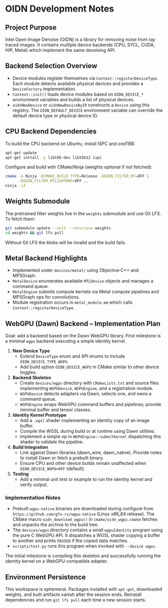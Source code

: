 # OIDN Development Notes

## Project Purpose
Intel Open Image Denoise (OIDN) is a library for removing noise from ray traced images. It contains multiple device backends (CPU, SYCL, CUDA, HIP, Metal) which implement the same denoising API.

## Backend Selection Overview
- Device modules register themselves via `Context::registerDeviceType`. Each module detects available physical devices and provides a `DeviceFactory` implementation.
- `Context::init()` loads device modules based on `OIDN_DEVICE_*` environment variables and builds a list of physical devices.
- `oidnNewDevice` or `oidnNewDeviceByID` constructs a `Device` using this registry. The `OIDN_DEFAULT_DEVICE` environment variable can override the default device type or physical device ID.

## CPU Backend Dependencies
To build the CPU backend on Ubuntu, install ISPC and oneTBB:
```bash
apt-get update
apt-get install -y libtbb-dev libtbb12 ispc
```
Configure and build with CMake/Ninja (weights optional if not fetched):
```bash
cmake -G Ninja -DCMAKE_BUILD_TYPE=Release -DOIDN_FILTER_RT=OFF \
      -DOIDN_FILTER_RTLIGHTMAP=OFF ..
ninja -j4
```

## Weights Submodule
The pretrained filter weights live in the `weights` submodule and use Git LFS. To fetch them:
```bash
git submodule update --init --recursive weights
cd weights && git lfs pull
```
Without Git LFS the blobs will be invalid and the build fails.

## Metal Backend Highlights
- Implemented under `devices/metal/` using Objective‑C++ and MPSGraph.
- `MetalDevice` enumerates available `MTLDevice` objects and manages a command queue.
- `MetalEngine` submits compute kernels via Metal compute pipelines and MPSGraph ops for convolutions.
- Module registration occurs in `metal_module.mm` which calls `Context::registerDeviceType`.

## WebGPU (Dawn) Backend – Implementation Plan
Goal: add a backend based on the Dawn WebGPU library. First milestone is a minimal `wgpu` backend executing a simple identity kernel.

1. **New Device Type**
   - Extend `DeviceType` enum and API enums to include `OIDN_DEVICE_TYPE_WGPU`.
   - Add build option `OIDN_DEVICE_WGPU` in CMake similar to other device toggles.
2. **Backend Skeleton**
   - Create `devices/wgpu` directory with `CMakeLists.txt` and source files implementing `WGPUDevice`, `WGPUEngine`, and a registration module.
   - `WGPUDevice` detects adapters via Dawn, selects one, and owns a command queue.
   - `WGPUEngine` wraps WebGPU command buffers and pipelines; provide minimal buffer and tensor classes.
3. **Identity Kernel Prototype**
   - Add a `.wgsl` shader implementing an identity copy of an image buffer.
   - Compile the WGSL during build or at runtime using Dawn utilities.
   - Implement a simple op in `WGPUEngine::submitKernel` dispatching this shader to validate the pipeline.
4. **Build Integration**
   - Link against Dawn libraries (dawn_wire, dawn_native). Provide notes to install Dawn or fetch a prebuilt binary.
   - Ensure CPU and other device builds remain unaffected when `OIDN_DEVICE_WGPU=OFF` (default).
5. **Testing**
   - Add a minimal unit test or example to run the identity kernel and verify output.

### Implementation Notes
- Prebuilt `wgpu-native` binaries are downloaded during configure from
  `https://github.com/gfx-rs/wgpu-native` (Linux x86_64 release). The CMake macro
  `oidn_download_wgpu()` in `cmake/oidn_wgpu.cmake` fetches and unpacks the
  archive to the build tree.
- The `devices/wgpu` directory contains a small `wgpuIdentity` program using the
  pure C WebGPU API. It dispatches a WGSL shader copying a buffer to another and
  prints `PASSED` if the copied data matches.
- `scripts/test.py` runs this program when invoked with `--device wgpu`.

The initial milestone is compiling this skeleton and successfully running the identity kernel on a WebGPU-compatible adapter.

## Environment Persistence
This workspace is ephemeral. Packages installed with `apt-get`, downloaded weights, and built artifacts vanish after the session ends. Reinstall dependencies and run `git lfs pull` each time a new session starts.
